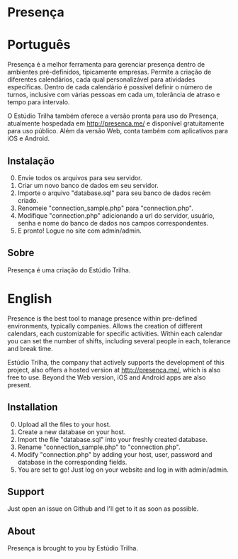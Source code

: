 Presença
========

Português
========

Presença é a melhor ferramenta para gerenciar presença dentro de ambientes pré-definidos, tipicamente empresas. Permite a criação de diferentes calendários, cada qual personalizável para atividades específicas. Dentro de cada calendário é possível definir o número de turnos, inclusive com várias pessoas em cada um, tolerância de atraso e tempo para intervalo.

O Estúdio Trilha também oferece a versão pronta para uso do Presença, atualmente hospedada em http://presenca.me/ e disponível gratuitamente para uso público. Além da versão Web, conta também com aplicativos para iOS e Android.

Instalação
--------
0. Envie todos os arquivos para seu servidor.
1. Criar um novo banco de dados em seu servidor.
2. Importe o arquivo "database.sql" para seu banco de dados recém criado.
3. Renomeie "connection_sample.php" para "connection.php".
4. Modifique "connection.php" adicionando a url do servidor, usuário, senha e nome do banco de dados nos campos correspondentes.
5. E pronto! Logue no site com admin/admin.

Sobre
--------
Presença é uma criação do Estúdio Trilha.

English
========

Presence is the best tool to manage presence within pre-defined environments, typically companies. Allows the creation of different calendars, each customizable for specific activities. Within each calendar you can set the number of shifts, including several people in each, tolerance and break time.

Estúdio Trilha, the company that actively supports the development of this project, also offers a hosted version at http://presenca.me/, which is also free to use. Beyond the Web version, iOS and Android apps are also present.

Installation
--------
0. Upload all the files to your host.
1. Create a new database on your host.
2. Import the file "database.sql" into your freshly created database.
3. Rename "connection_sample.php" to "connection.php".
4. Modify "connection.php" by adding your host, user, password and database in the corresponding fields.
5. You are set to go! Just log on your website and log in with admin/admin.

Support
--------
Just open an issue on Github and I'll get to it as soon as possible.

About
--------
Presença is brought to you by Estúdio Trilha.
